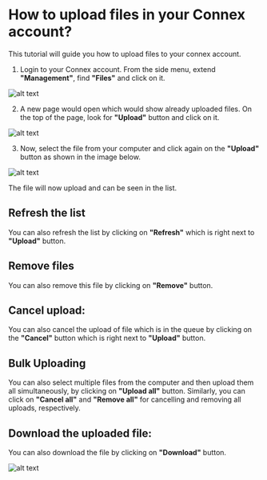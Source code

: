 
# How to upload files in your Connex account?

This tutorial will guide you how to upload files to your connex account.

1. Login to your Connex account. From the side menu, extend **"Management"**, find **"Files"** and click on it.


![alt text][files-1] 

2. A new page would open which would show already uploaded files. On the top of the page, look for **"Upload"** button and click on it.

![alt text][files-2]
 
3. Now, select the file from your computer and click again on the **"Upload"** button as shown in the image below. 

![alt text][files-3]
 
The file will now upload and can be seen in the list.

## Refresh the list

You can also refresh the list by clicking on **"Refresh"** which is right next to **"Upload"** button.

## Remove files

You can also remove this file by clicking on **"Remove"** button.

## Cancel upload:

You can also cancel the upload of file which is in the queue by clicking on the **"Cancel"** button which is right next to **"Upload"** button.

## Bulk Uploading

You can also select multiple files from the computer and then upload them all simultaneously, by clicking on **"Upload all"** button.
Similarly, you can click on **"Cancel all"** and **"Remove all"** for cancelling and removing all uploads, respectively.

## Download the uploaded file:

You can also download the file by clicking on **"Download"** button.

![alt text][files-4]

[files-1]: https://raw.githubusercontent.com/digipigeon/connexcs-user-docs/master/img/files-1.png "Files 1"
[files-2]: https://raw.githubusercontent.com/digipigeon/connexcs-user-docs/master/img/files-2.png "Files 2"
[files-3]: https://raw.githubusercontent.com/digipigeon/connexcs-user-docs/master/img/files-3.png "Files 3"
[files-4]: https://raw.githubusercontent.com/digipigeon/connexcs-user-docs/master/img/files-4.png "Files 4"
